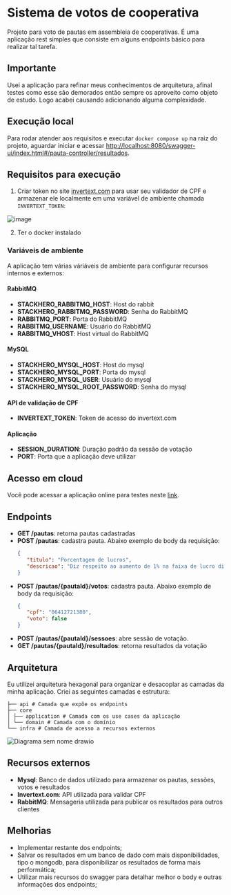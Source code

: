 # Sistema de votos de cooperativa

Projeto para voto de pautas em assembleia de cooperativas. É uma aplicação rest simples que consiste em alguns endpoints
básico para realizar tal tarefa.

## Importante

Usei a aplicação para refinar meus conhecimentos de arquitetura, afinal testes como esse são demorados então sempre os
aproveito como objeto de estudo. Logo acabei causando adicionando alguma complexidade.

## Execução local

Para rodar atender aos requisitos e executar `docker compose up` na raiz do projeto, aguardar iniciar e acessar [http://localhost:8080/swagger-ui/index.html#/pauta-controller/resultados](http://localhost:8080/swagger-ui/index.html#/pauta-controller/resultados).

## Requisitos para execução

1. Criar token no site [invertext.com](invertext.com) para usar seu validador de CPF e armazenar ele localmente em uma
variável de ambiente chamada `INVERTEXT_TOKEN`:

  ![image](https://github.com/danielarrais/voting-system/assets/28496479/21087259-bb22-4367-99ca-2d129ffa3aea)

2. Ter o docker instalado

### Variáveis de ambiente

A aplicação tem várias váriáveis de ambiente para configurar recursos internos e externos:

#### RabbitMQ
* **STACKHERO_RABBITMQ_HOST**: Host do rabbit
* **STACKHERO_RABBITMQ_PASSWORD**: Senha do RabbitMQ
* **RABBITMQ_PORT**: Porta do RabbitMQ
* **RABBITMQ_USERNAME**: Usuário do RabbitMQ
* **RABBITMQ_VHOST**: Host virtual do RabbitMQ

#### MySQL
* **STACKHERO_MYSQL_HOST**: Host do mysql
* **STACKHERO_MYSQL_PORT**: Porta do mysql
* **STACKHERO_MYSQL_USER**: Usuário do mysql
* **STACKHERO_MYSQL_ROOT_PASSWORD**: Senha do mysql

#### API de validação de CPF
* **INVERTEXT_TOKEN**: Token de acesso do invertext.com

#### Aplicação
* **SESSION_DURATION**: Duração padrão da sessão de votação
* **PORT**: Porta que a aplicação deve utilizar

## Acesso em cloud

Você pode acessar a aplicação online para testes
neste [link](https://voting-service-1e6c6ca48389.herokuapp.com/swagger-ui/index.html#/pauta-controller/resultados).

## Endpoints

* **GET /pautas**: retorna pautas cadastradas
* **POST /pautas**: cadastra pauta. Abaixo exemplo de body da requisição:
  ```json
  {
     "titulo": "Porcentagem de lucros",
     "descricao": "Diz respeito ao aumento de 1% na faixa de lucro distribuído"
  }
  ```
* **POST /pautas/{pautaId}/votos**: cadastra pauta. Abaixo exemplo de body da requisição:
  ```json
  {
     "cpf": "06412721380",
     "voto": false
  }
  ```
* **POST /pautas/{pautaId}/sessoes**: abre sessão de votação.
* **GET /pautas/{pautaId}/resultados**: retorna resultados da votação

## Arquitetura

Eu utilizei arquitetura hexagonal para organizar e desacoplar as camadas da minha aplicação. Criei as seguintes camadas
e estrutura:

```shell
├── api # Camada que expõe os endpoints
├── core 
│ ├── application # Camada com os use cases da aplicação
│ └── domain # Camada com o domínio
└── infra # Camada de acesso a recursos externos
```

![Diagrama sem nome drawio](https://github.com/danielarrais/voting-system/assets/28496479/1516e586-e998-41d2-b8c8-51c6ac6a502a)

## Recursos externos

* **Mysql**: Banco de dados utilizado para armazenar os pautas, sessões, votos e resultados
* **Invertext.com**: API utilizada para validar CPF
* **RabbitMQ**: Mensageria utilizada para publicar os resultados para outros clientes

## Melhorias

* Implementar restante dos endpoints;
* Salvar os resultados em um banco de dado com mais disponibilidades, tipo o mongodb, para disponibilizar os resultados
  de forma mais performática;
* Utilizar mais recursos do swagger para detalhar melhor o body e outras informações dos endpoints;
